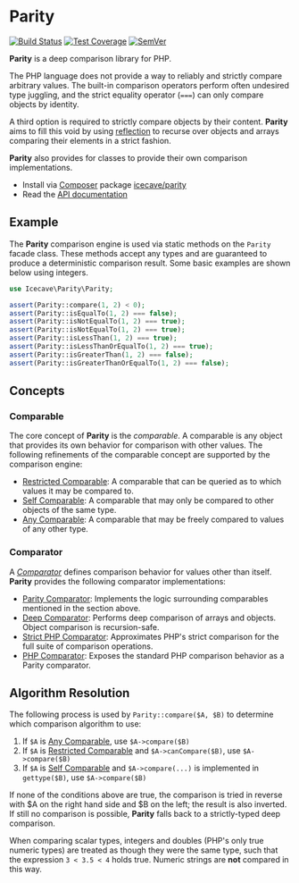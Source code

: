# Parity

[![Build Status]](https://travis-ci.org/IcecaveStudios/parity)
[![Test Coverage]](https://coveralls.io/r/IcecaveStudios/parity?branch=develop)
[![SemVer]](http://semver.org)

**Parity** is a deep comparison library for PHP.

The PHP language does not provide a way to reliably and strictly compare arbitrary values. The built-in comparison
operators perform often undesired type juggling, and the strict equality operator (`===`) can only compare objects by
identity.

A third option is required to strictly compare objects by their content. **Parity** aims to fill this void by using
[reflection](http://php.net/reflection) to recurse over objects and arrays comparing their elements in a strict fashion.

**Parity** also provides for classes to provide their own comparison implementations.

* Install via [Composer](http://getcomposer.org) package [icecave/parity](https://packagist.org/packages/icecave/parity)
* Read the [API documentation](http://icecavestudios.github.io/parity/artifacts/documentation/api/)

## Example

The **Parity** comparison engine is used via static methods on the `Parity` facade class. These methods accept any types
and are guaranteed to produce a deterministic comparison result. Some basic examples are shown below using integers.

```php
use Icecave\Parity\Parity;

assert(Parity::compare(1, 2) < 0);
assert(Parity::isEqualTo(1, 2) === false);
assert(Parity::isNotEqualTo(1, 2) === true);
assert(Parity::isNotEqualTo(1, 2) === true);
assert(Parity::isLessThan(1, 2) === true);
assert(Parity::isLessThanOrEqualTo(1, 2) === true);
assert(Parity::isGreaterThan(1, 2) === false);
assert(Parity::isGreaterThanOrEqualTo(1, 2) === false);
```

## Concepts

### Comparable

The core concept of **Parity** is the *comparable*. A comparable is any object that provides its own behavior for
comparison with other values. The following refinements of the comparable concept are supported by the comparison engine:

* [Restricted Comparable](src/Icecave/Parity/RestrictedComparableInterface.php): A comparable that can be queried as to which values it may be compared to.
* [Self Comparable](src/Icecave/Parity/SelfComparableInterface.php): A comparable that may only be compared to other objects of the same type.
* [Any Comparable](src/Icecave/Parity/AnyComparableInterface.php): A comparable that may be freely compared to values of any other type.

### Comparator

A *[Comparator](src/Icecave/Parity/Comparator/ComparatorInterface.php)* defines comparison behavior for values other
than itself. **Parity** provides the following comparator implementations:

* [Parity Comparator](src/Icecave/Parity/Comparator/ParityComparator.php): Implements the logic surrounding comparables mentioned in the section above.
* [Deep Comparator](src/Icecave/Parity/Comparator/DeepComparator.php): Performs deep comparison of arrays and objects. Object comparison is recursion-safe.
* [Strict PHP Comparator](src/Icecave/Parity/Comparator/StrictPhpComparator.php): Approximates PHP's strict comparison for the full suite of comparison operations.
* [PHP Comparator](src/Icecave/Parity/Comparator/PhpComparator.php): Exposes the standard PHP comparison behavior as a Parity comparator.

## Algorithm Resolution

The following process is used by `Parity::compare($A, $B)` to determine which comparison algorithm to use:

1. If `$A` is [Any Comparable](src/Icecave/Parity/AnyComparableInterface.php), use `$A->compare($B)`
2. If `$A` is [Restricted Comparable](src/Icecave/Parity/RestrictedComparableInterface.php) and `$A->canCompare($B)`, use `$A->compare($B)`
3. If `$A` is [Self Comparable](src/Icecave/Parity/SelfComparableInterface.php) and `$A->compare(...)` is implemented in `gettype($B)`, use `$A->compare($B)`

If none of the conditions above are true, the comparison is tried in reverse with $A on the right hand side and $B on
the left; the result is also inverted. If still no comparison is possible, **Parity** falls back to a strictly-typed
deep comparison.

When comparing scalar types, integers and doubles (PHP's only true numeric types) are treated as though they were the
same type, such that the expression `3 < 3.5 < 4` holds true. Numeric strings are **not** compared in this way.

<!-- references -->
[Build Status]: https://travis-ci.org/IcecaveStudios/parity.png?branch=develop
[Test Coverage]: https://coveralls.io/repos/IcecaveStudios/parity/badge.png?branch=develop
[SemVer]: http://calm-shore-6115.herokuapp.com/?label=semver&value=0.1.0&color=yellow
